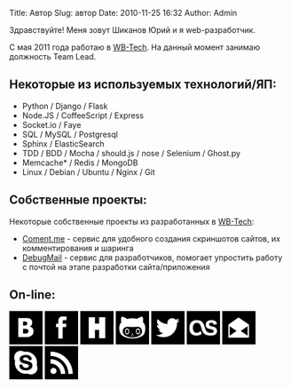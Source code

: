 Title: Автор
Slug: автор
Date: 2010-11-25 16:32
Author: Admin

Здравствуйте! Меня зовут Шиканов Юрий и я web-разработчик.

С мая 2011 года работаю в [WB-Tech][]. На данный момент занимаю должность Team Lead.

Некоторые из используемых технологий/ЯП:
----------------------------------------

-   Python / Django / Flask
-   Node.JS / CoffeeScript / Express
-   Socket.io / Faye
-   SQL / MySQL / Postgresql
-   Sphinx / ElasticSearch
-   TDD / BDD / Mocha / should.js / nose / Selenium / Ghost.py
-   Memcache* / Redis / MongoDB
-   Linux / Debian / Ubuntu / Nginx / Git


Собственные проекты:
--------------------

Некоторые собственные проекты из разработанных в [WB-Tech][]:

 -  [Coment.me](http://coment.me/) - сервис для удобного создания скриншотов сайтов, их комментирования и шаринга
 -  [DebugMail](http://debugmail.io) - сервис для разработчиков, помогает упростить работу с почтой на этапе разработки сайта/приложения


On-line:
--------


<a class="about-icon" href="http://vk.com/dizballanze"><img src="/icons/icon-vk.png"></a>
<a class="about-icon" href="http://facebook.com/dizballanze"><img src="/icons/icon-fb.png"></a>
<a class="about-icon" href="http://habrahabr.ru/users/dizballanze/"><img src="/icons/icon-hb.png"></a>
<a class="about-icon" href="http://github.com/dizballanze"><img src="/icons/icon-gh.png"></a>
<a class="about-icon" href="http://twitter.com/dizballanze"><img src="/icons/icon-tw.png"></a>
<a class="about-icon" href="http://lastfm.com/user/dizballanze"><img src="/icons/icon-lf.png"></a>
<a class="about-icon" href="mailto:dizballanze@gmail.com"><img src="/icons/icon-em.png"></a>
<a class="about-icon" href="skype:dizballanze?chat"><img src="/icons/icon-sk.png"></a>
<a class="about-icon" href="http://dizballanze.com/feeds/all.rss.xml"><img src="/icons/icon-rs.png"></a>


  [UKRAINIAN WEB CHALLENGE]: http://uwc.org.ua
  [WB-Tech]: http://wbtech.pro/
